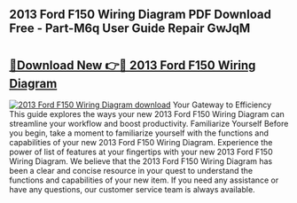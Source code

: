 ## 2013 Ford F150 Wiring Diagram PDF Download Free - Part-M6q User Guide Repair GwJqM

# <h2><a href="http://dfmz7rw.blite.top/?on=2013+Ford+F150+Wiring+Diagram">🔗Download New 👉🔴 2013 Ford F150 Wiring Diagram</a></h2>

[![2013 Ford F150 Wiring Diagram download](https://i.imgur.com/lujVjoI.png)](http://dfmz7rw.blite.top/?on=2013+Ford+F150+Wiring+Diagram)
Your Gateway to Efficiency This guide explores the ways your new 2013 Ford F150 Wiring Diagram can streamline your workflow and boost productivity. Familiarize Yourself Before you begin, take a moment to familiarize yourself with the functions and capabilities of your new 2013 Ford F150 Wiring Diagram. Experience the power of list of features at your fingertips with your new 2013 Ford F150 Wiring Diagram. We believe that the 2013 Ford F150 Wiring Diagram has been a clear and concise resource in your quest to understand the functions and capabilities of your new item. If you need any assistance or have any questions, our customer service team is always available.
